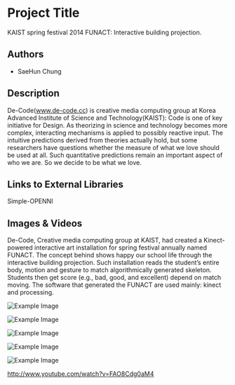 # Project Title

KAIST spring festival 2014 FUNACT: Interactive building projection.

## Authors
- SaeHun Chung

## Description
De-Code(www.de-code.cc) is creative media computing group at Korea Advanced Institute of Science and Technology(KAIST): Code is one of key initiative for Design. As theorizing in science and technology becomes more complex, interacting mechanisms is applied to possibly reactive input. The intuitive predictions derived from theories actually hold, but some researchers have questions whether the measure of what we love should be used at all. Such quantitative predictions remain an important aspect of who we are. So we decide to be what we love.


## Links to External Libraries
Simple-OPENNI

## Images & Videos
De-Code, Creative media computing group at KAIST, had created a Kinect-powered interactive art installation for spring festival annually named FUNACT. The concept behind shows happy our school life through the interactive building projection. Such installation reads the student’s entire body, motion and gesture to match algorithmically generated skeleton. Students then get score (e.g., bad, good, and excellent) depend on match moving. The software that generated the FUNACT are used mainly: kinect and processing.

![Example Image](http://static.wixstatic.com/media/b5d789_42bf29494ec64644b34171232863f2b5.jpg_srz_p_607_397_75_22_0.50_1.20_0.00_jpg_srz "Example Image") 

![Example Image](http://static.wixstatic.com/media/b5d789_d50cd75c992c4fd692117b3359538468.jpg_srz_p_607_401_75_22_0.50_1.20_0.00_jpg_srz "Example Image")

![Example Image](http://static.wixstatic.com/media/b5d789_7423550ed90d45b0be8715589eaf993e.jpg_srz_p_607_441_75_22_0.50_1.20_0.00_jpg_srz "Example Image")

![Example Image](http://static.wixstatic.com/media/b5d789_81879896d8324659a67eec5e4cccdfbf.jpg_srz_p_607_406_75_22_0.50_1.20_0.00_jpg_srz "Example Image")

![Example Image](http://static.wixstatic.com/media/b5d789_12d564f63251433bab8a9f79eea1d230.jpg_srz_p_607_406_75_22_0.50_1.20_0.00_jpg_srz "Example Image")


http://www.youtube.com/watch?v=FAO8Cdg0aM4
